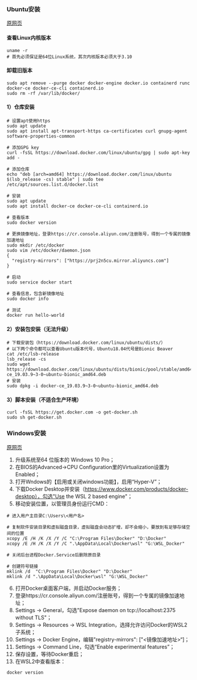 ### Ubuntu安装

[原网页](<https://docs.docker.com/engine/install/ubuntu/>)

#### 查看Linux内核版本

```
uname -r
# 首先必须保证是64位Linux系统，其次内核版本必须大于3.10
```

#### 卸载旧版本

```
sudo apt remove --purge docker docker-engine docker.io containerd runc docker-ce docker-ce-cli containerd.io
sudo rm -rf /var/lib/docker/
```

#### 1）仓库安装

```
# 设置apt使用https
sudo apt update
sudo apt install apt-transport-https ca-certificates curl gnupg-agent software-properties-common

# 添加GPG key
curl -fsSL https://download.docker.com/linux/ubuntu/gpg | sudo apt-key add -

# 添加仓库
echo "deb [arch=amd64] https://download.docker.com/linux/ubuntu $(lsb_release -cs) stable" | sudo tee /etc/apt/sources.list.d/docker.list

# 安装
sudo apt update
sudo apt install docker-ce docker-ce-cli containerd.io

# 查看版本
sudo docker version

# 更换镜像地址，登录https://cr.console.aliyun.com/注册账号，得到一个专属的镜像加速地址
sudo mkdir /etc/docker
sudo vim /etc/docker/daemon.json
{
  "registry-mirrors": ["https://prj2n5cu.mirror.aliyuncs.com"]
}

# 启动
sudo service docker start

# 查看信息，包含新镜像地址
sudo docker info

# 测试
docker run hello-world
```
#### 2）安装包安装（无法升级）

```
# 下载安装包（https://download.docker.com/linux/ubuntu/dists/）
# 以下两个命令都可以查看Ubuntu版本代号，Ubuntu18.04代号是Bionic Beaver
cat /etc/lsb-release
lsb_release -cs
sudo wget https://download.docker.com/linux/ubuntu/dists/bionic/pool/stable/amd64/docker-ce_19.03.9~3-0~ubuntu-bionic_amd64.deb
# 安装
sudo dpkg -i docker-ce_19.03.9~3-0~ubuntu-bionic_amd64.deb
```

#### 3）脚本安装（不适合生产环境）

```
curl -fsSL https://get.docker.com -o get-docker.sh
sudo sh get-docker.sh
```

###  Windows安装

[原网页](https://docs.docker.com/docker-for-windows/wsl/)

1. 升级系统至64 位版本的 Windows 10 Pro；
2. 在BIOS的Advanced->CPU Configuration里的Virtualization设置为Enabled；
3. 打开Wndows的【启用或关闭windows功能】，启用“Hyper-V”；
4. 下载Docker Desktop并安装（https://www.docker.com/products/docker-desktop），勾选"Use the WSL 2 based engine"；
5. 移动安装位置，以管理员身份运行CMD：
```
# 进入用户主目录C:\Users\<用户名>

# 复制软件安装目录和虚拟磁盘目录，虚拟磁盘会动态扩增，却不会缩小，要放到有足够存储空间的位置
xcopy /E /H /K /X /Y /C "C:\Program Files\Docker" "D:\Docker"
xcopy /E /H /K /X /Y /C ".\AppData\Local\Docker\wsl" "G:\WSL_Docker"

# 关闭后台进程Docker.Service后删除原目录

# 创建符号链接
mklink /d  "C:\Program Files\Docker" "D:\Docker"
mklink /d ".\AppData\Local\Docker\wsl" "G:\WSL_Docker"
```
6. 打开Docker桌面客户端，并启动Docker服务；
7. 登录https://cr.console.aliyun.com/注册账号，得到一个专属的镜像加速地址；
8. Settings -> General，勾选"Expose daemon on tcp://localhost:2375 without TLS"；
9. Settings -> Resources -> WSL Integration，选择允许访问Docker的WSL2子系统；
11. Settings -> Docker Engine，编辑"registry-mirrors": ["<镜像加速地址>“]；
12. Settings -> Command Line，勾选“Enable experimental features”；
12. 保存设置，等待Docker重启；
13. 在WSL2中查看版本：
```
docker version
```
